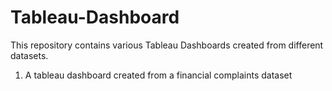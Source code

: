 # Tableau-Dashboard


This repository contains various Tableau Dashboards created from different datasets.

1.  A tableau dashboard created from a financial complaints dataset
